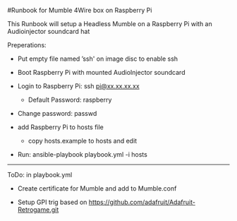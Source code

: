 #Runbook for Mumble 4Wire box on Raspberry Pi

This Runbook will setup a Headless Mumble on a Raspberry Pi with an Audioinjector soundcard hat

Preperations:
* Put empty file named ’ssh' on image disc to enable ssh

* Boot Raspberry Pi with mounted AudioInjector soundcard

* Login to Raspberry Pi: ssh pi@xx.xx.xx.xx

    * Default Password: raspberry

* Change password: passwd

* add Raspberry Pi to hosts file 
    * copy hosts.example to hosts and edit

* Run:  ansible-playbook playbook.yml -i hosts

-----------------------------------------------

ToDo: in playbook.yml


* Create certificate for Mumble and add to Mumble.conf

* Setup GPI trig based on https://github.com/adafruit/Adafruit-Retrogame.git